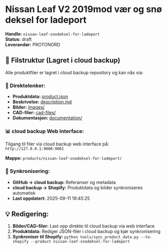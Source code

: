 # Nissan Leaf V2 2019mod vær og snø deksel for ladeport

**Handle:** `nissan-leaf-snodeksel-for-ladeport`  
**Status:** draft  
**Leverandør:** PROTONORD

## 📁 Filstruktur (Lagret i cloud backup)

Alle produktfiler er lagret i cloud backup repository og kan nås via:

### 🔗 Direktelenker:
- **Produktdata:** [product.json](http://127.0.0.1:9000/products/nissan-leaf-snodeksel-for-ladeport/product.json)
- **Beskrivelse:** [description.md](http://127.0.0.1:9000/products/nissan-leaf-snodeksel-for-ladeport/description.md)
- **Bilder:** [images/](http://127.0.0.1:9000/products/nissan-leaf-snodeksel-for-ladeport/images/)
- **CAD-filer:** [cad-files/](http://127.0.0.1:9000/products/nissan-leaf-snodeksel-for-ladeport/cad-files/)
- **Dokumentasjon:** [documentation/](http://127.0.0.1:9000/products/nissan-leaf-snodeksel-for-ladeport/documentation/)

### 📊 cloud backup Web Interface:
Tilgang til filer via cloud backup web interface på:
`http://127.0.0.1:9000:9001`

**Mappe:** `products/nissan-leaf-snodeksel-for-ladeport/`

### 🔄 Synkronisering:
- **GitHub → cloud backup:** Referanser og metadata
- **cloud backup → Shopify:** Produktdata og bilder synkroniseres automatisk
- **Last oppdatert:** 2025-09-11 19:45:25

## 💡 Redigering:
1. **Bilder/CAD-filer:** Last opp direkte til cloud backup via web interface
2. **Produktdata:** Rediger JSON-filer i cloud backup og kjør synkronisering
3. **Synkroniser til Shopify:** `python tools/sync_product_data.py --to-shopify --product nissan-leaf-snodeksel-for-ladeport`
